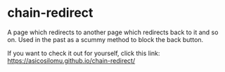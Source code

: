 # chain-redirect
A page which redirects to another page which redirects back to it and so on. Used in the past as a scummy method to block the back button.

If you want to check it out for yourself, click this link: https://asicosilomu.github.io/chain-redirect/
